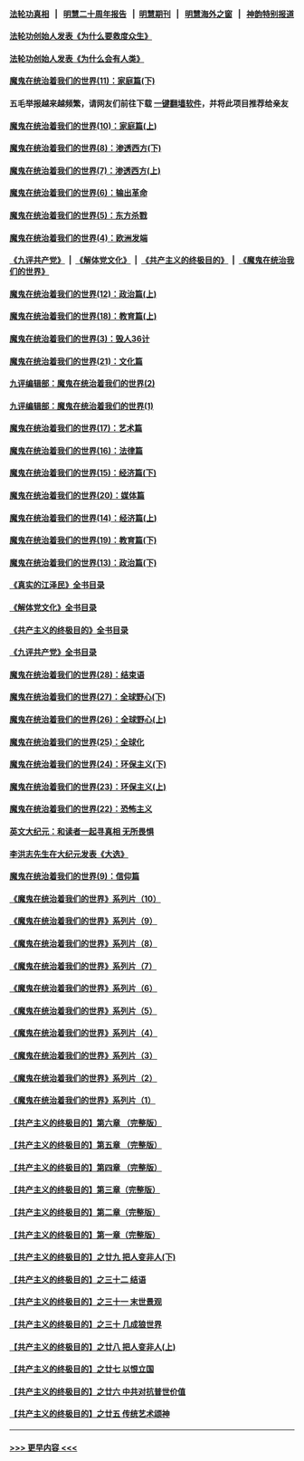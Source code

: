 #### [法轮功真相](https://github.com/gfw-breaker/truth/blob/master/README.md?t=0) &nbsp;&nbsp;|&nbsp;&nbsp; [明慧二十周年报告](https://github.com/gfw-breaker/mh-reports/blob/master/README.md?t=0) &nbsp;&nbsp;|&nbsp;&nbsp;[明慧期刊](https://github.com/gfw-breaker/mh-qikan) &nbsp;&nbsp;|&nbsp;&nbsp; [明慧海外之窗](https://github.com/gfw-breaker/mh-news/blob/master/README.md?t=0) &nbsp;&nbsp;|&nbsp;&nbsp; [神韵特别报道](https://github.com/gfw-breaker/mh-news/blob/master/shenyun.md?t=0)
#### [法轮功创始人发表《为什么要救度众生》](../pages/nsc422/n13975246.md?t=04301843) 
#### [法轮功创始人发表《为什么会有人类》](../pages/nsc422/n13912117.md?t=04301843) 
#### [魔鬼在统治着我们的世界(11)：家庭篇(下)](../pages/nsc422/n10440961.md?t=04301843) 
#### 五毛举报越来越频繁，请网友们前往下载 [一键翻墙软件](https://github.com/gfw-breaker/ssr-accounts)，并将此项目推荐给亲友
#### [魔鬼在统治着我们的世界(10)：家庭篇(上)](../pages/nsc422/n10435448.md?t=04301843) 
#### [魔鬼在统治着我们的世界(8)：渗透西方(下)](../pages/nsc422/n10429603.md?t=04301843) 
#### [魔鬼在统治着我们的世界(7)：渗透西方(上)](../pages/nsc422/n10426013.md?t=04301843) 
#### [魔鬼在统治着我们的世界(6)：输出革命](../pages/nsc422/n10421536.md?t=04301843) 
#### [魔鬼在统治着我们的世界(5)：东方杀戮](../pages/nsc422/n10417707.md?t=04301843) 
#### [魔鬼在统治着我们的世界(4)：欧洲发端](../pages/nsc422/n10414890.md?t=04301843) 
#### [《九评共产党》](https://github.com/begood0513/9ping.md/blob/master/README.md) &nbsp;|&nbsp; [《解体党文化》](../../../../jtdwh.md/blob/master/README.md)  &nbsp;|&nbsp; [《共产主义的终极目的》](../../../../gczydzjmd.md/blob/master/README.md) &nbsp;|&nbsp; [《魔鬼在统治我们的世界》](../../../../mgztzwmdsj.md/blob/master/README.md) 
#### [魔鬼在统治着我们的世界(12)：政治篇(上)](../pages/nsc422/n10444576.md?t=04301843) 
#### [魔鬼在统治着我们的世界(18)：教育篇(上)](../pages/nsc422/n10526970.md?t=04301843) 
#### [魔鬼在统治着我们的世界(3)：毁人36计](../pages/nsc422/n10411583.md?t=04301843) 
#### [魔鬼在统治着我们的世界(21)：文化篇](../pages/nsc422/n10597706.md?t=04301843) 
#### [九评编辑部：魔鬼在统治着我们的世界(2)](../pages/nsc422/n10410036.md?t=04301843) 
#### [九评编辑部：魔鬼在统治着我们的世界(1)](../pages/nsc422/n10406825.md?t=04301843) 
#### [魔鬼在统治着我们的世界(17)：艺术篇](../pages/nsc422/n10499093.md?t=04301843) 
#### [魔鬼在统治着我们的世界(16)：法律篇](../pages/nsc422/n10485969.md?t=04301843) 
#### [魔鬼在统治着我们的世界(15)：经济篇(下)](../pages/nsc422/n10469975.md?t=04301843) 
#### [魔鬼在统治着我们的世界(20)：媒体篇](../pages/nsc422/n10586579.md?t=04301843) 
#### [魔鬼在统治着我们的世界(14)：经济篇(上)](../pages/nsc422/n10457370.md?t=04301843) 
#### [魔鬼在统治着我们的世界(19)：教育篇(下)](../pages/nsc422/n10564808.md?t=04301843) 
#### [魔鬼在统治着我们的世界(13)：政治篇(下)](../pages/nsc422/n10448270.md?t=04301843) 
#### [《真实的江泽民》全书目录](../pages/nsc422/n13721399.md?t=04301843) 
#### [《解体党文化》全书目录](../pages/nsc422/n13721157.md?t=04301843) 
#### [《共产主义的终极目的》全书目录](../pages/nsc422/n13721048.md?t=04301843) 
#### [《九评共产党》全书目录](../pages/nsc422/n13708085.md?t=04301843) 
#### [魔鬼在统治着我们的世界(28)：结束语](../pages/nsc422/n10936246.md?t=04301843) 
#### [魔鬼在统治着我们的世界(27)：全球野心(下)](../pages/nsc422/n10928319.md?t=04301843) 
#### [魔鬼在统治着我们的世界(26)：全球野心(上)](../pages/nsc422/n10900318.md?t=04301843) 
#### [魔鬼在统治着我们的世界(25)：全球化](../pages/nsc422/n10788205.md?t=04301843) 
#### [魔鬼在统治着我们的世界(24)：环保主义(下)](../pages/nsc422/n10695307.md?t=04301843) 
#### [魔鬼在统治着我们的世界(23)：环保主义(上)](../pages/nsc422/n10688613.md?t=04301843) 
#### [魔鬼在统治着我们的世界(22)：恐怖主义](../pages/nsc422/n10614727.md?t=04301843) 
#### [英文大纪元：和读者一起寻真相 无所畏惧](../pages/nsc422/n12542027.md?t=04301843) 
#### [李洪志先生在大纪元发表《大选》](../pages/nsc422/n12534746.md?t=04301843) 
#### [魔鬼在统治着我们的世界(9)：信仰篇](../pages/nsc422/n10432159.md?t=04301843) 
#### [《魔鬼在统治着我们的世界》系列片（10）](../pages/nsc422/n12292670.md?t=04301843) 
#### [《魔鬼在统治着我们的世界》系列片（9）](../pages/nsc422/n12290859.md?t=04301843) 
#### [《魔鬼在统治着我们的世界》系列片（8）](../pages/nsc422/n12287445.md?t=04301843) 
#### [《魔鬼在统治着我们的世界》系列片（7）](../pages/nsc422/n12283425.md?t=04301843) 
#### [《魔鬼在统治着我们的世界》系列片（6）](../pages/nsc422/n12282314.md?t=04301843) 
#### [《魔鬼在统治着我们的世界》系列片（5）](../pages/nsc422/n12281419.md?t=04301843) 
#### [《魔鬼在统治着我们的世界》系列片（4）](../pages/nsc422/n12274024.md?t=04301843) 
#### [《魔鬼在统治着我们的世界》系列片（3）](../pages/nsc422/n12271322.md?t=04301843) 
#### [《魔鬼在统治着我们的世界》系列片（2）](../pages/nsc422/n12269049.md?t=04301843) 
#### [《魔鬼在统治着我们的世界》系列片（1）](../pages/nsc422/n12267575.md?t=04301843) 
#### [【共产主义的终极目的】第六章 （完整版）](../pages/nsc422/n11428913.md?t=04301843) 
#### [【共产主义的终极目的】第五章 （完整版）](../pages/nsc422/n11428912.md?t=04301843) 
#### [【共产主义的终极目的】第四章 （完整版）](../pages/nsc422/n11428907.md?t=04301843) 
#### [【共产主义的终极目的】第三章（完整版）](../pages/nsc422/n11428848.md?t=04301843) 
#### [【共产主义的终极目的】第二章（完整版）](../pages/nsc422/n11428831.md?t=04301843) 
#### [【共产主义的终极目的】第一章（完整版）](../pages/nsc422/n11417651.md?t=04301843) 
#### [【共产主义的终极目的】之廿九 把人变非人(下)](../pages/nsc422/n11344140.md?t=04301843) 
#### [【共产主义的终极目的】之三十二 结语](../pages/nsc422/n11360535.md?t=04301843) 
#### [【共产主义的终极目的】之三十一 末世景观](../pages/nsc422/n11351129.md?t=04301843) 
#### [【共产主义的终极目的】之三十 几成狼世界](../pages/nsc422/n11348280.md?t=04301843) 
#### [【共产主义的终极目的】之廿八 把人变非人(上)](../pages/nsc422/n11340492.md?t=04301843) 
#### [【共产主义的终极目的】之廿七 以恨立国](../pages/nsc422/n11336944.md?t=04301843) 
#### [【共产主义的终极目的】之廿六 中共对抗普世价值](../pages/nsc422/n11324785.md?t=04301843) 
#### [【共产主义的终极目的】之廿五 传统艺术颂神](../pages/nsc422/n11296396.md?t=04301843) 

----
#### [ >>> 更早内容 <<< ](../indexes/nsc422-earlier.md)
